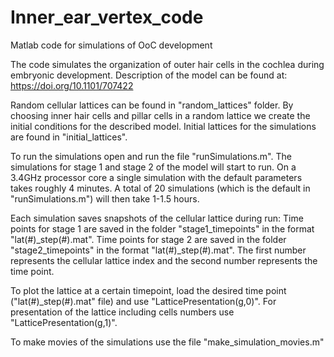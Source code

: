 # Inner_ear_vertex_code
Matlab code for simulations of OoC development

The code simulates the organization of outer hair cells in the cochlea during embryonic development.
Description of the model can be found at:
https://doi.org/10.1101/707422

Random cellular lattices can be found in "random_lattices" folder.
By choosing inner hair cells and pillar cells in a random lattice we create the initial conditions for the described model.
Initial lattices for the simulations are found in "initial_lattices".

To run the simulations open and run the file "runSimulations.m".
The simulations for stage 1 and stage 2 of the model will start to run. 
On a 3.4GHz processor core a single simulation with the default parameters takes roughly 4 minutes. 
A total of 20 simulations (which is the default in "runSimulations.m") will then take 1-1.5 hours.

Each simulation saves snapshots of the cellular lattice during run:
Time points for stage 1 are saved in the folder "stage1_timepoints" in the format "lat(#)_step(#).mat".
Time points for stage 2 are saved in the folder "stage2_timepoints" in the format "lat(#)_step(#).mat".
The first number represents the cellular lattice index and the second number represents the time point.

To plot the lattice at a certain timepoint, load the desired time point ("lat(#)_step(#).mat" file) and use "LatticePresentation(g,0)".
For presentation of the lattice including cells numbers use "LatticePresentation(g,1)".

To make movies of the simulations use the file "make_simulation_movies.m"
